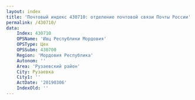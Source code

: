 ```yaml
---
layout: index
title: 'Почтовый индекс 430710: отделение почтовой связи Почты России'
permalink: /430710/
data:
    Index: 430710
    OPSName: 'Ивц Республики Мордовия'
    OPSType: Цех
    OPSSubm: 430700
    Region: 'Мордовия Республика'
    Autonom: ''
    Area: 'Рузаевский район'
    City: Рузаевка
    City1: ''
    ActDate: '20190306'
    IndexOld: ''
---
```

